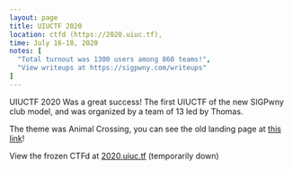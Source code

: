 ```yaml
---
layout: page
title: UIUCTF 2020
location: ctfd (https://2020.uiuc.tf), 
time: July 16-18, 2020
notes: [
  "Total turnout was 1300 users among 860 teams!",
  "View writeups at https://sigpwny.com/writeups"
]
---
```


UIUCTF 2020 Was a great success! The first UIUCTF of the new SIGPwny club model, and was organized by a team of 13 led by Thomas.

The theme was Animal Crossing, you can see the old landing page at [this link](https://uiuctf.sigpwny.com/2020)!

View the frozen CTFd at [2020.uiuc.tf](https://2020.uiuc.tf) (temporarily down)